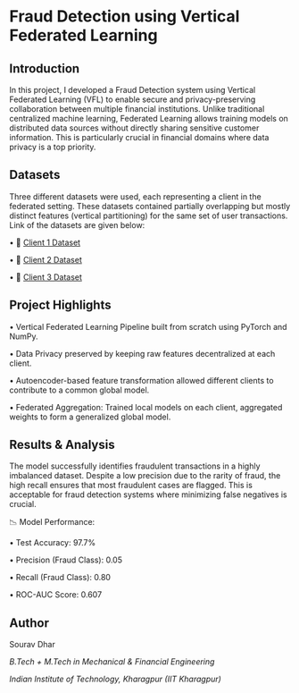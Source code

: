 # Fraud Detection using Vertical Federated Learning
## Introduction
In this project, I developed a Fraud Detection system using Vertical Federated Learning (VFL) to enable secure and privacy-preserving collaboration between multiple financial institutions. Unlike traditional centralized machine learning, Federated Learning allows training models on distributed data sources without directly sharing sensitive customer information. This is particularly crucial in financial domains where data privacy is a top priority.
## Datasets
Three different datasets were used, each representing a client in the federated setting. These datasets contained partially overlapping but mostly distinct features (vertical partitioning) for the same set of user transactions. Link of the datasets are given below:

• 📁 [Client 1 Dataset](https://drive.google.com/file/d/1n0jZZvy6XR-aVFgQDRMBuWDGhJE37cHt/view?usp=sharing)

• 📁 [Client 2 Dataset](https://drive.google.com/file/d/1O_MCVzxt2LOieGCIxx4vpH8PkRiYXSHI/view?usp=sharing)

• 📁 [Client 3 Dataset](https://drive.google.com/file/d/1Ju1HueDdqb7Gog9iHxeGK7mwABwz52rB/view?usp=sharing)
## Project Highlights
• Vertical Federated Learning Pipeline built from scratch using PyTorch and NumPy.

• Data Privacy preserved by keeping raw features decentralized at each client.

• Autoencoder-based feature transformation allowed different clients to contribute to a common global model.

• Federated Aggregation: Trained local models on each client, aggregated weights to form a generalized global model.
## Results & Analysis
The model successfully identifies fraudulent transactions in a highly imbalanced dataset. Despite a low precision due to the rarity of fraud, the high recall ensures that most fraudulent cases are flagged. This is acceptable for fraud detection systems where minimizing false negatives is crucial.

📉 Model Performance:

• Test Accuracy: 97.7%

• Precision (Fraud Class): 0.05

• Recall (Fraud Class): 0.80

• ROC-AUC Score: 0.607

## Author
Sourav Dhar

*B.Tech + M.Tech in Mechanical & Financial Engineering*

*Indian Institute of Technology, Kharagpur (IIT Kharagpur)*
